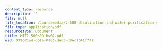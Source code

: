 ```yaml
---
content_type: resource
description: ''
file: null
file_location: /coursemedia/2-500-desalination-and-water-purification-spring-2009/839073add51a0fe5dac5d9acf641f7f2_MIT2_500s09_hw02.pdf
file_type: application/pdf
resourcetype: Document
title: MIT2_500s09_hw02.pdf
uid: 839073ad-d51a-0fe5-dac5-d9acf641f7f2
---
```

